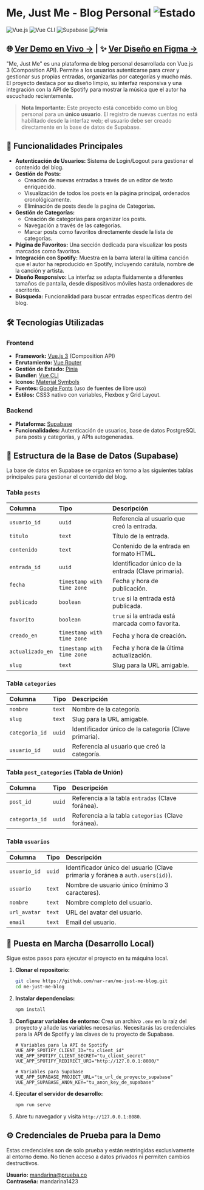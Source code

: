 # Me, Just Me - Blog Personal ![Estado](https://img.shields.io/badge/Estado-Finalizado-green)

![Vue.js](https://img.shields.io/badge/Vue.js-35495E?style=for-the-badge&logo=vue.js&logoColor=4FC08D) ![Vue CLI](https://img.shields.io/badge/Vue%20CLI-4FC08D?style=for-the-badge&logo=vue.js&logoColor=white) ![Supabase](https://img.shields.io/badge/Supabase-3ECF8E?style=for-the-badge&logo=supabase&logoColor=white) ![Pinia](https://img.shields.io/badge/Pinia-FFD600?style=for-the-badge&logo=pinia&logoColor=black)

## 🌐 [Ver Demo en Vivo →](https://me-just-me-blog.vercel.app/) | ✨ [Ver Diseño en Figma →](https://www.figma.com/design/tGnC8FBQ7rmxK1K7QxTOao/Me--Just-Me-Blog?node-id=0-1&t=5RFm1LIO2Jngb79w-1)

"Me, Just Me" es una plataforma de blog personal desarrollada con Vue.js 3 (Composition API). Permite a los usuarios autenticarse para crear y gestionar sus propias entradas, organizarlas por categorías y mucho más. El proyecto destaca por su diseño limpio, su interfaz responsiva y una integración con la API de Spotify para mostrar la música que el autor ha escuchado recientemente.

> **Nota Importante:** Este proyecto está concebido como un blog personal para un **único usuario**. El registro de nuevas cuentas no está habilitado desde la interfaz web; el usuario debe ser creado directamente en la base de datos de Supabase.

## 🚀 Funcionalidades Principales

- **Autenticación de Usuarios:** Sistema de Login/Logout para gestionar el contenido del blog.
- **Gestión de Posts:**
  - Creación de nuevas entradas a través de un editor de texto enriquecido.
  - Visualización de todos los posts en la página principal, ordenados cronológicamente.
  - Eliminación de posts desde la pagina de Categorias.
- **Gestión de Categorías:**
  - Creación de categorías para organizar los posts.
  - Navegación a través de las categorías.
  - Marcar posts como favoritos directamente desde la lista de categorías.
- **Página de Favoritos:** Una sección dedicada para visualizar los posts marcados como favoritos.
- **Integración con Spotify:** Muestra en la barra lateral la última canción que el autor ha reproducido en Spotify, incluyendo carátula, nombre de la canción y artista.
- **Diseño Responsivo:** La interfaz se adapta fluidamente a diferentes tamaños de pantalla, desde dispositivos móviles hasta ordenadores de escritorio.
- **Búsqueda:** Funcionalidad para buscar entradas específicas dentro del blog.

## 🛠️ Tecnologías Utilizadas

### Frontend

- **Framework:** [Vue.js 3](https://vuejs.org/) (Composition API)
- **Enrutamiento:** [Vue Router](https://router.vuejs.org/)
- **Gestión de Estado:** [Pinia](https://pinia.vuejs.org/)
- **Bundler:** [Vue CLI](https://cli.vuejs.org/)
- **Iconos:** [Material Symbols](https://fonts.google.com/icons)
- **Fuentes:** [Google Fonts](https://fonts.google.com/) (uso de fuentes de libre uso)
- **Estilos:** CSS3 nativo con variables, Flexbox y Grid Layout.

### Backend

- **Plataforma:** [Supabase](https://supabase.io/)
- **Funcionalidades:** Autenticación de usuarios, base de datos PostgreSQL para posts y categorías, y APIs autogeneradas.

## 📝 Estructura de la Base de Datos (Supabase)

La base de datos en Supabase se organiza en torno a las siguientes tablas principales para gestionar el contenido del blog.

### Tabla `posts`

| Columna          | Tipo                     | Descripción                                                                     |
| :--------------- | :----------------------- | :------------------------------------------------------------------------------ |
| `usuario_id`     | `uuid`                   | Referencia al usuario que creó la entrada.                                       |
| `titulo`         | `text`                   | Título de la entrada.                                                           |
| `contenido`      | `text`                   | Contenido de la entrada en formato HTML.                                        |
| `entrada_id`     | `uuid`                   | Identificador único de la entrada (Clave primaria).                              |
| `fecha`          | `timestamp with time zone` | Fecha y hora de publicación.                                                    |
| `publicado`      | `boolean`                | `true` si la entrada está publicada.                                             |
| `favorito`       | `boolean`                | `true` si la entrada está marcada como favorita.                                  |
| `creado_en`      | `timestamp with time zone` | Fecha y hora de creación.                                                         |
| `actualizado_en` | `timestamp with time zone` | Fecha y hora de la última actualización.                                        |
| `slug`           | `text`                   | Slug para la URL amigable.                                                       |

### Tabla `categories`

| Columna        | Tipo   | Descripción                                                 |
| :------------- | :----- | :---------------------------------------------------------- |
| `nombre`       | `text` | Nombre de la categoría.                                     |
| `slug`         | `text` | Slug para la URL amigable.                                   |
| `categoria_id` | `uuid` | Identificador único de la categoría (Clave primaria).         |
| `usuario_id`   | `uuid` | Referencia al usuario que creó la categoría.                  |

### Tabla `post_categories` (Tabla de Unión)

| Columna        | Tipo   | Descripción                                                     |
| :------------- | :----- | :-------------------------------------------------------------- |
| `post_id`      | `uuid` | Referencia a la tabla `entradas` (Clave foránea).                 |
| `categoria_id` | `uuid` | Referencia a la tabla `categorias` (Clave foránea).               |

### Tabla `usuarios`

| Columna      | Tipo   | Descripción                                                 |
| :----------- | :----- | :---------------------------------------------------------- |
| `usuario_id` | `uuid` | Identificador único del usuario (Clave primaria y foránea a `auth.users(id)`). |
| `usuario`    | `text` | Nombre de usuario único (mínimo 3 caracteres).                    |
| `nombre`     | `text` | Nombre completo del usuario.                                  |
| `url_avatar` | `text` | URL del avatar del usuario.                                   |
| `email`      | `text` | Email del usuario.                                            |

## 🏁 Puesta en Marcha (Desarrollo Local)

Sigue estos pasos para ejecutar el proyecto en tu máquina local.

1.  **Clonar el repositorio:**

    ```bash
    git clone https://github.com/nar-ran/me-just-me-blog.git
    cd me-just-me-blog
    ```

2.  **Instalar dependencias:**

    ```bash
    npm install
    ```

3.  **Configurar variables de entorno:**
    Crea un archivo `.env` en la raíz del proyecto y añade las variables necesarias. Necesitarás las credenciales para la API de Spotify y las claves de tu proyecto de Supabase.

    ```.env
    # Variables para la API de Spotify
    VUE_APP_SPOTIFY_CLIENT_ID="tu_client_id"
    VUE_APP_SPOTIFY_CLIENT_SECRET="tu_client_secret"
    VUE_APP_SPOTIFY_REDIRECT_URI="http://127.0.0.1:8080/"

    # Variables para Supabase
    VUE_APP_SUPABASE_PROJECT_URL="tu_url_de_proyecto_supabase"
    VUE_APP_SUPABASE_ANON_KEY="tu_anon_key_de_supabase"
    ```

4.  **Ejecutar el servidor de desarrollo:**

    ```bash
    npm run serve
    ```

5.  Abre tu navegador y visita `http://127.0.0.1:8080`.



## ⚙️ Credenciales de Prueba para la Demo

Estas credenciales son de solo prueba y están restringidas exclusivamente al entorno demo. No tienen acceso a datos privados ni permiten cambios destructivos.

**Usuario:** mandarina@prueba.co  
**Contraseña:** mandarina1423

